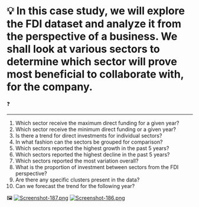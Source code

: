 # 💡 In this case study, we will explore the FDI dataset and analyze it from the perspective of a business. We shall look at various sectors to determine which sector will prove most beneficial to collaborate with, for the company. 

❓
_______
1. Which sector receive the maximum direct funding for a given year?
2. Which sector receive the minimum direct funding or a given year?
3. Is there a trend for direct investments for individual sectors?
4. In what fashion can the sectors be grouped for comparison?
5. Which sectors reported the highest growth in the past 5 years?
6. Which sectors reported the highest decline in the past 5 years?
7. Which sectors reported the most variation overall?
8. What is the proportion of investment between sectors from the FDI perspective?
9. Are there any specific clusters present in the data?
10. Can we forecast the trend for the following year?

🖼
[![Screenshot-187.png](https://i.postimg.cc/W4gqhf9z/Screenshot-187.png)](https://postimg.cc/676pPzxx)
[![Screenshot-186.png](https://i.postimg.cc/hvyfkFGy/Screenshot-186.png)](https://postimg.cc/N2XsXzmm)
